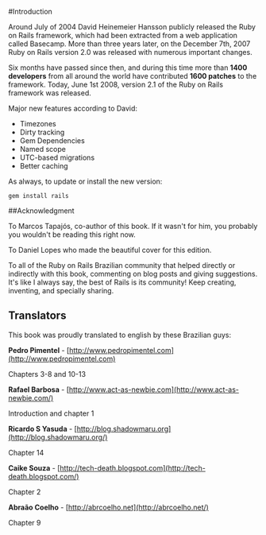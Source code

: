 #Introduction

Around July of 2004 David Heinemeier Hansson publicly released the Ruby on Rails framework, which had been extracted from a web application called Basecamp. More than three years later, on the December 7th, 2007 Ruby on Rails version 2.0 was released with numerous important changes.

Six months have passed since then, and during this time more than **1400 developers** from all around the world have contributed  **1600 patches** to the framework. Today, June 1st 2008, version 2.1 of the Ruby on Rails framework was released.

Major new features according to David:

* Timezones
* Dirty tracking
* Gem Dependencies
* Named scope
* UTC-based migrations
* Better caching

As always, to update or install the new version:

	gem install rails

##Acknowledgment

To Marcos Tapajós, co-author of this book. If it wasn't for him, you probably you wouldn't be reading this right now.

To Daniel Lopes who made the beautiful cover for this edition.

To all of the Ruby on Rails Brazilian community that helped directly or indirectly with this book, commenting on blog posts and giving suggestions. It's like I always say, the best of Rails is its community! Keep creating, inventing, and specially sharing.

## Translators

This book was proudly translated to english by these Brazilian guys:

**Pedro Pimentel** - [http://www.pedropimentel.com](http://www.pedropimentel.com)

Chapters 3-8 and 10-13

**Rafael Barbosa** - [http://www.act-as-newbie.com](http://www.act-as-newbie.com/)

Introduction and chapter 1

**Ricardo S Yasuda** - [http://blog.shadowmaru.org](http://blog.shadowmaru.org/)

Chapter 14

**Caike Souza** - [http://tech-death.blogspot.com](http://tech-death.blogspot.com/)

Chapter 2

**Abraão Coelho** - [http://abrcoelho.net](http://abrcoelho.net/)

Chapter 9